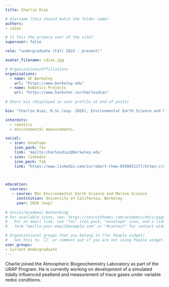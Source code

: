 ```yaml
---
title: Charlie Diaz

# Username (this should match the folder name)
authors:
- cdiaz

# Is this the primary user of the site?
superuser: false

role: "undergraduate (Fall 2023 - present)"

avatar_filename: cdiaz.jpg

# Organizations/Affiliations
organizations:
  - name: UC Berkeley
    url: "https://www.berkeley.edu"
  - name: Robotics Projects
    url: "https://www.hackster.io/charlesdiaz"
    
# Short bio (displayed in user profile at end of posts)

bio: "Charlie Diaz, B.Sc.(exp. 2026), Environmental Earth Science and Marine Science, University of California at Berkeley. URAP researcher in Atmospheric Biogeochemistry Lab (Sept 2023- present)"

interests:
  - robotics
  - environmental measurements.

social:
  - icon: envelope
    icon_pack: fas
    link: 'mailto:charlesdiaz@berkeley.edu'
  - icon: linkedin
    icon_pack: fab
    link: "https://www.linkedin.com/in/robert-rhew-659985117](https://www.linkedin.com/in/charliebdiaz/"


    
education:
  courses:
   - course: BSc Environmental Earth Science and Marine Science
     institution: University of California, Berkeley
     year: 2026 (exp)
      
# Social/Academic Networking
# For available icons, see: https://sourcethemes.com/academic/docs/page-builder/#icons
#   For an email link, use "fas" icon pack, "envelope" icon, and a link in the
#   form "mailto:your-email@example.com" or "#contact" for contact widget.

# Organizational groups that you belong to (for People widget)
#   Set this to `[]` or comment out if you are not using People widget.
user_groups:
- Current Undergraduate
---
```


Charlie joined the Atmospheric Biogeochemistry Laboratory as part of the URAP Program.  He is currently working on development of a simulated tidally influenced peatland and measurement of trace gases under variable redox conditions.  
